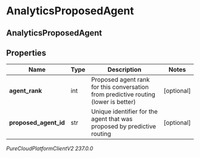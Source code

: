 # AnalyticsProposedAgent

## AnalyticsProposedAgent

## Properties

|Name | Type | Description | Notes|
|------------ | ------------- | ------------- | -------------|
| **agent_rank** | int | Proposed agent rank for this conversation from predictive routing (lower is better) | [optional] |
| **proposed_agent_id** | str | Unique identifier for the agent that was proposed by predictive routing | [optional] |



_PureCloudPlatformClientV2 237.0.0_
